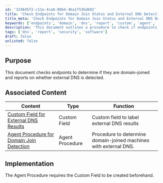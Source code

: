 ```yaml
---
id: '324645f2-c11e-4ca8-80b4-4ba1f53bd602'
title: 'Check Endpoints for Domain Join Status and External DNS Detection'
title_meta: 'Check Endpoints for Domain Join Status and External DNS Detection'
keywords: ['endpoints', 'domain', 'dns', 'report', 'custom', 'agent', 'procedure']
description: 'This document outlines a procedure to check if endpoints are domain-joined and reports on the detection of external DNS. It includes associated content for custom fields and agent procedures that facilitate this check.'
tags: ['dns', 'report', 'security', 'software']
draft: false
unlisted: false
---
```


## Purpose

This document checks endpoints to determine if they are domain-joined and reports on whether external DNS is detected.

## Associated Content

| Content                                                                 | Type            | Function                                             |
|-------------------------------------------------------------------------|-----------------|-----------------------------------------------------|
| [Custom Field for External DNS Results](https://proval.itglue.com/DOC-5078775-13761630) | Custom Field    | Custom field to label external DNS results          |
| [Agent Procedure for Domain Join Detection](https://proval.itglue.com/DOC-5078775-13761629) | Agent Procedure  | Procedure to determine domain-joined machines with external DNS. |

## Implementation

The Agent Procedure requires the Custom Field to be created beforehand.
